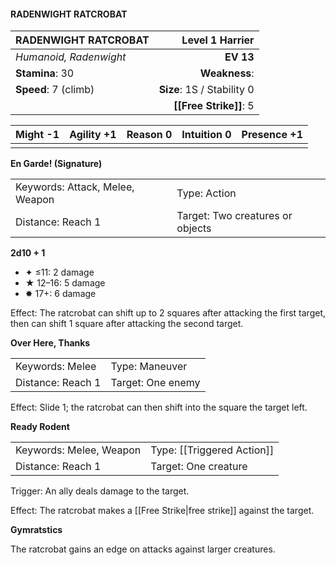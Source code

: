 #### RADENWIGHT RATCROBAT

| RADENWIGHT RATCROBAT   |        **Level 1 Harrier** |
| :--------------------- | -------------------------: |
| *Humanoid, Radenwight* |                  **EV 13** |
| **Stamina**: 30        |              **Weakness**: |
| **Speed**: 7 (climb)   | **Size**: 1S / Stability 0 |
|                        |     **[[Free Strike]]**: 5 |

| **Might** -1 | **Agility** +1 | **Reason** 0 | **Intuition** 0 | **Presence** +1 |
| ------------ | -------------- | ------------ | --------------- | --------------- |
|              |                |              |                 |                 |

**En Garde! (Signature)**

|                                 |                                  |
| :------------------------------ | :------------------------------- |
| Keywords: Attack, Melee, Weapon | Type: Action                     |
| Distance: Reach 1               | Target: Two creatures or objects |

**2d10 + 1**

- ✦ ≤11: 2 damage
- ★ 12–16: 5 damage
- ✸ 17+: 6 damage

Effect: The ratcrobat can shift up to 2 squares after attacking the first target, then can shift 1 square after attacking the second target.

**Over Here, Thanks**

|                   |                   |
| :---------------- | :---------------- |
| Keywords: Melee   | Type: Maneuver    |
| Distance: Reach 1 | Target: One enemy |

Effect: Slide 1; the ratcrobat can then shift into the square the target left.

**Ready Rodent**

|                         |                            |
| :---------------------- | :------------------------- |
| Keywords: Melee, Weapon | Type: [[Triggered Action]] |
| Distance: Reach 1       | Target: One creature       |

Trigger: An ally deals damage to the target.

Effect: The ratcrobat makes a [[Free Strike|free strike]] against the target.

**Gymratstics**

The ratcrobat gains an edge on attacks against larger creatures.
